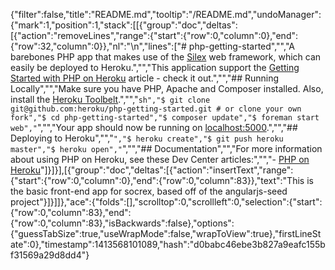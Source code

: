 {"filter":false,"title":"README.md","tooltip":"/README.md","undoManager":{"mark":1,"position":1,"stack":[[{"group":"doc","deltas":[{"action":"removeLines","range":{"start":{"row":0,"column":0},"end":{"row":32,"column":0}},"nl":"\n","lines":["# php-getting-started","","A barebones PHP app that makes use of the [Silex](http://silex.sensiolabs.org/) web framework, which can easily be deployed to Heroku.","","This application support the [Getting Started with PHP on Heroku](https://devcenter.heroku.com/articles/getting-started-with-php) article - check it out.","","## Running Locally","","Make sure you have PHP, Apache and Composer installed.  Also, install the [Heroku Toolbelt](https://toolbelt.heroku.com/).","","```sh","$ git clone git@github.com:heroku/php-getting-started.git # or clone your own fork","$ cd php-getting-started","$ composer update","$ foreman start web","```","","Your app should now be running on [localhost:5000](http://localhost:5000/).","","## Deploying to Heroku","","```","$ heroku create","$ git push heroku master","$ heroku open","```","","## Documentation","","For more information about using PHP on Heroku, see these Dev Center articles:","","- [PHP on Heroku](https://devcenter.heroku.com/categories/php)"]}]}],[{"group":"doc","deltas":[{"action":"insertText","range":{"start":{"row":0,"column":0},"end":{"row":0,"column":83}},"text":"This is the basic front-end app for socrex, based off of the angularjs-seed project"}]}]]},"ace":{"folds":[],"scrolltop":0,"scrollleft":0,"selection":{"start":{"row":0,"column":83},"end":{"row":0,"column":83},"isBackwards":false},"options":{"guessTabSize":true,"useWrapMode":false,"wrapToView":true},"firstLineState":0},"timestamp":1413568101089,"hash":"d0babc46ebe3b827a9eafc155bf31569a29d8dd4"}